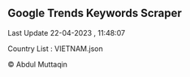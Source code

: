 

## Google Trends Keywords Scraper 
 
Last Update 22-04-2023 , 11:48:07

Country List :
VIETNAM.json



© Abdul Muttaqin 
